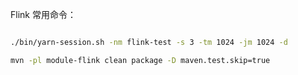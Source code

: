 
Flink 常用命令：

```bash

./bin/yarn-session.sh -nm flink-test -s 3 -tm 1024 -jm 1024 -d

mvn -pl module-flink clean package -D maven.test.skip=true


```


